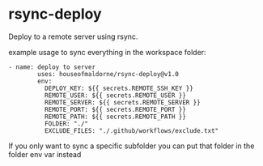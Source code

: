 # rsync-deploy

Deploy to a remote server using rsync.

example usage to sync everything in the workspace folder:
```
- name: deploy to server
        uses: houseofmaldorne/rsync-deploy@v1.0
        env:
          DEPLOY_KEY: ${{ secrets.REMOTE_SSH_KEY }}
          REMOTE_USER: ${{ secrets.REMOTE_USER }}
          REMOTE_SERVER: ${{ secrets.REMOTE_SERVER }}
          REMOTE_PORT: ${{ secrets.REMOTE_PORT }}
          REMOTE_PATH: ${{ secrets.REMOTE_PATH }}
          FOLDER: "./"
          EXCLUDE_FILES: "./.github/workflows/exclude.txt"
```

If you only want to sync a specific subfolder you can put that folder in the folder env var instead
